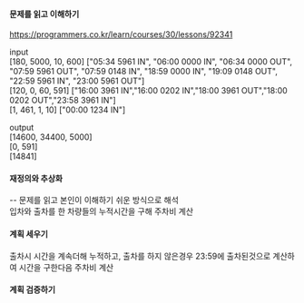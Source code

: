 #### 문제를 읽고 이해하기
https://programmers.co.kr/learn/courses/30/lessons/92341

input</br>
[180, 5000, 10, 600] ["05:34 5961 IN", "06:00 0000 IN", "06:34 0000 OUT", "07:59 5961 OUT", "07:59 0148 IN", "18:59 0000 IN", "19:09 0148 OUT", "22:59 5961 IN", "23:00 5961 OUT"]  
[120, 0, 60, 591]	["16:00 3961 IN","16:00 0202 IN","18:00 3961 OUT","18:00 0202 OUT","23:58 3961 IN"]  
[1, 461, 1, 10]	["00:00 1234 IN"]  

output</br>
[14600, 34400, 5000]  
[0, 591]  
[14841]  


#### 재정의와 추상화<br>
-- 문제를 읽고 본인이 이해하기 쉬운 방식으로 해석<br>
입차와 출차를 한 차량들의 누적시간을 구해 주차비 계산

#### 계획 세우기<br>
출차시 시간을 계속더해 누적하고, 출차를 하지 않은경우 23:59에 출차된것으로 계산하여 시간을 구한다음 주차비 계산

#### 계획 검증하기
